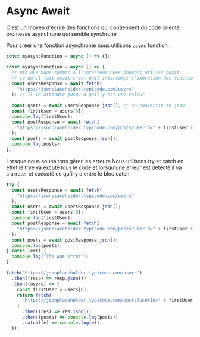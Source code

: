 # Async Await

C'est un moyen d'écrire des fonctions qui contiennent du code orienté promesse asynchrone qui semble synchrone

Pour créer une fonction asynchrome nous utilisons `async` fonction :

```js
const myAsyncFunction = async () => {};
```

```js
const myAsyncFunction = async () => {
  // mtn que nous sommes à l'intérieur nous pouvons utilisé await
  // ce qu'il fait await c'est quil interrompt l'éxécution des fonctions jusquà ce que ca soit terminé et revienne avec une valeur
  const usersResponse = await fetch(
    "https://jsonplaceholder.typicode.com/users"
  ); // il va attendre jusqu'a quil y est une valeur

  const users = await usersResponse.json(); // on convertit en json
  const firstUser = users[0];
  console.log(firstUser);
  const postResponse = await fetch(
    "https://jsonplaceholder.typicode.com/posts?userId=" + firstUser.id
  );
  const posts = await postResponse.json();
  console.log(posts);
};
```

Lorsque nous souhaitons gérer les erreurs
Nous utilisons try et catch en effet le trye va excuté tous le code et lorsqu'une erreur est détécté il va s'arreter et exécuté ce qu'il y a entre le bloc catch.

```js
try {
  const usersResponse = await fetch(
    "https://jsonplaceholder.typicode.com/users"
  );
  const users = await usersResponse.json();
  const firstUser = users[0];
  console.log(firstUser);
  const postResponse = await fetch(
    "https://jsonplaceholder.typicode.com/posts?userId=" + firstUser.id
  );
  const posts = await postResponse.json();
  console.log(posts);
} catch (err) {
  console.log("The was error");
}
```

```js
fetch("https://jsonplaceholder.typicode.com/users")
  .then((resp) => resp.json())
  .then((users) => {
    const firstUser = users[0];
    return fetch(
      "https://jsonplaceholder.typicode.com/posts?userId=" + firstUser.id
    )
      .then((res) => res.json())
      .then((posts) => console.log(posts))
      .catch((e) => console.log(e));
  });
```
